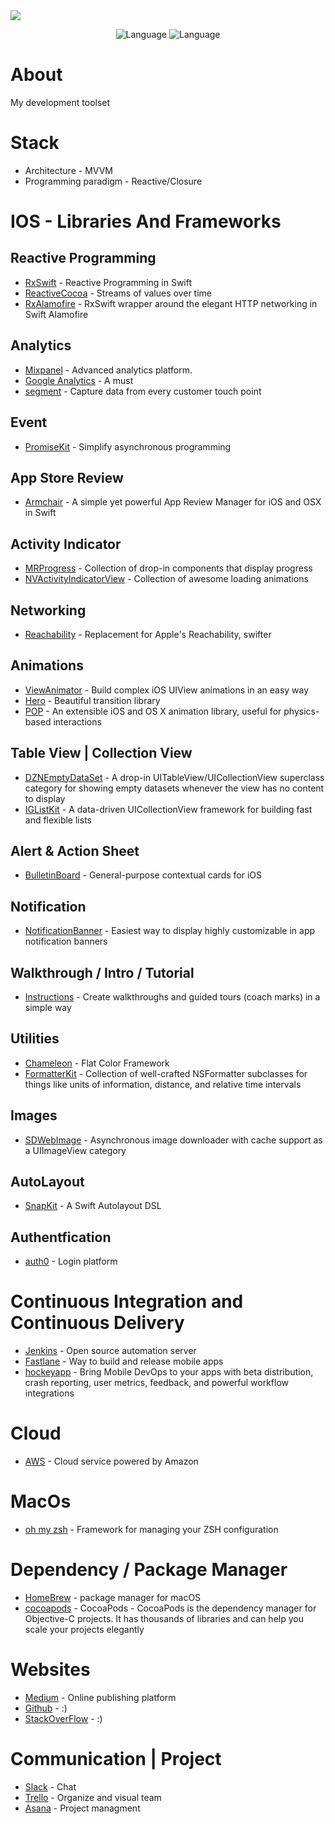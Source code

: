 <img src="https://images.pexels.com/photos/867483/pexels-photo-867483.jpeg?w=940&h=650&auto=compress&cs=tinysrgb">

<p align="center">
  <img alt="Language" src="https://awesomelinkcounter.herokuapp.com/swift" />
  <img alt="Language" src="https://awesomelinkcounter.herokuapp.com/objc" />

</p>


# About
My development toolset

# Stack
* Architecture - MVVM
* Programming paradigm - Reactive/Closure

# IOS - Libraries And Frameworks

## Reactive Programming
* [RxSwift](https://github.com/ReactiveX/RxSwift) - Reactive Programming in Swift
* [ReactiveCocoa](https://github.com/ReactiveCocoa/ReactiveCocoa) - Streams of values over time
* [RxAlamofire](https://github.com/RxSwiftCommunity/RxAlamofire) - RxSwift wrapper around the elegant HTTP networking in Swift Alamofire

## Analytics
* [Mixpanel](https://mixpanel.com/) - Advanced analytics platform.
* [Google Analytics](https://analytics.google.com/analytics/web) - A must
* [segment](https://segment.com/) - Capture data from every customer touch point

## Event
* [PromiseKit](https://github.com/mxcl/PromiseKit) - Simplify asynchronous programming

## App Store Review
* [Armchair](https://github.com/UrbanApps/Armchair) - A simple yet powerful App Review Manager for iOS and OSX in Swift

## Activity Indicator
* [MRProgress](https://github.com/mrackwitz/MRProgress) - Collection of drop-in components that display progress
* [NVActivityIndicatorView](https://github.com/ninjaprox/NVActivityIndicatorView) - Collection of awesome loading animations

## Networking
* [Reachability](https://github.com/ashleymills/Reachability.swift) - Replacement for Apple's Reachability, swifter

## Animations
* [ViewAnimator](https://github.com/marcosgriselli/ViewAnimator) - Build complex iOS UIView animations in an easy way 
* [Hero](https://github.com/lkzhao/Hero) - Beautiful transition library
* [POP](https://github.com/facebook/pop) - An extensible iOS and OS X animation library, useful for physics-based interactions

## Table View | Collection View
* [DZNEmptyDataSet](https://github.com/dzenbot/DZNEmptyDataSet) - A drop-in UITableView/UICollectionView superclass category for showing empty datasets whenever the view has no content to display
* [IGListKit](https://github.com/Instagram/IGListKit) - A data-driven UICollectionView framework for building fast and flexible lists

## Alert & Action Sheet
* [BulletinBoard](https://github.com/alexaubry/BulletinBoard) - General-purpose contextual cards for iOS

## Notification
* [NotificationBanner](https://github.com/Daltron/NotificationBanner) - Easiest way to display highly customizable in app notification banners

## Walkthrough / Intro / Tutorial
* [Instructions](https://github.com/ephread/Instructions) - Create walkthroughs and guided tours (coach marks) in a simple way

## Utilities
* [Chameleon](https://github.com/ViccAlexander/Chameleon) - Flat Color Framework
* [FormatterKit](https://github.com/mattt/FormatterKit) - Collection of well-crafted NSFormatter subclasses for things like units of information, distance, and relative time intervals

## Images
* [SDWebImage](https://github.com/rs/SDWebImage) - Asynchronous image downloader with cache support as a UIImageView category

## AutoLayout
* [SnapKit](https://github.com/SnapKit/SnapKit) - A Swift Autolayout DSL

## Authentfication
* [auth0](https://auth0.com/) - Login platform

# Continuous Integration and Continuous Delivery
* [Jenkins](https://jenkins.io/) - Open source automation server
* [Fastlane](https://fastlane.tools/) - Way to build and release mobile apps
* [hockeyapp](https://hockeyapp.net/) - Bring Mobile DevOps to your apps with beta distribution, crash reporting, user metrics, feedback, and powerful workflow integrations

# Cloud
* [AWS](https://aws.amazon.com/fr/) - Cloud service powered by Amazon

# MacOs
* [oh my zsh](http://ohmyz.sh/) - Framework for managing your ZSH configuration

# Dependency / Package Manager
* [HomeBrew](https://brew.sh/) - package manager for macOS
* [cocoapods](https://cocoapods.org/) - CocoaPods - CocoaPods is the dependency manager for Objective-C projects. It has thousands of libraries and can help you scale your projects elegantly

# Websites
* [Medium](https://medium.com/) - Online publishing platform
* [Github](https://github.com/) - :)
* [StackOverFlow]() - :)

# Communication | Project
* [Slack](https://slack.com/intl/fr-fr) - Chat
* [Trello](https://trello.com/) - Organize and visual team
* [Asana](https://asana.com/fr/) - Project managment





